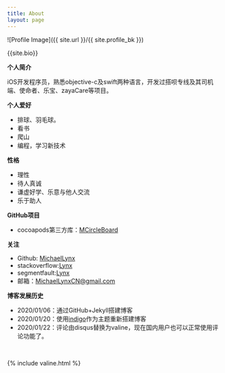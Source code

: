 ```yaml
---
title: About
layout: page
---
```

![Profile Image]({{ site.url }}/{{ site.profile_bk }})
<figcaption class="caption">{{site.bio}}</figcaption>



<b>个人简介</b><br>

iOS开发程序员，熟悉objective-c及swift两种语言，开发过搭呗专线及其司机端、使命者、乐宝、zayaCare等项目。



<b>个人爱好</b><br>

<ul>
    <li>排球、羽毛球。</li>
    <li>看书</li>
    <li>爬山</li>
  	<li>编程，学习新技术</li>
</ul>



<b>性格</b><br>

<ul>
  <li>理性</li>
  <li>待人真诚</li>
  <li>谦虚好学、乐意与他人交流</li>
  <li>乐于助人</li>
</ul>



<b>GitHub项目</b><br>

<ul>
  <li>cocoapods第三方库：<a href="https://github.com/MichaelLynx/MCircleBoard">MCircleBoard</a></li>
</ul>



<b>关注</b><br>

<ul>
    <li>Github: <a href="https://github.com/MichaelLynx" target="_blank">MichaelLynx</a></li>
    <li>stackoverflow:<a href="https://stackoverflow.com/users/12045492/blacksage" target="_blank">Lynx</a></li>
  	<li>segmentfault:<a href="https://segmentfault.com/u/blacksage" target="_blank">Lynx</a></li>
    <li>邮箱：<a href = "mailto:MichaelLynxCN@gmail.com">MichaelLynxCN@gmail.com</a></li>
</ul>



<b>博客发展历史</b><br>

<ul>
  <li>2020/01/06：通过GitHub+Jekyll搭建博客</li>
  <li>2020/01/20：使用<a href="https://github.com/sergiokopplin/indigo">indigo</a>作为主题重新搭建博客</li>
  <li>2020/01/22：评论由disqus替换为valine，现在国内用户也可以正常使用评论功能了。</li>
</ul>

<br>

{% include valine.html %}    